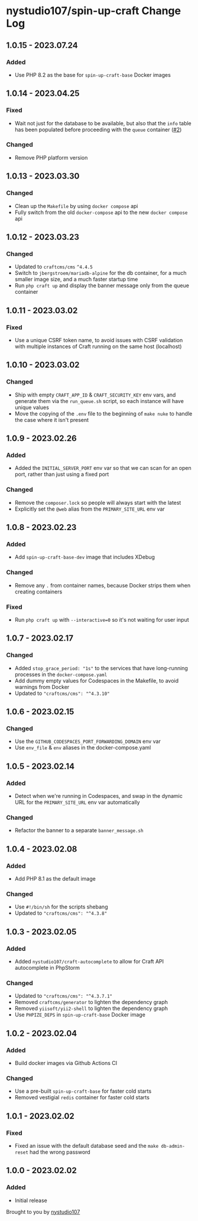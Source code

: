 # nystudio107/spin-up-craft Change Log

## 1.0.15 - 2023.07.24
### Added
* Use PHP 8.2 as the base for `spin-up-craft-base` Docker images

## 1.0.14 - 2023.04.25
### Fixed
* Wait not just for the database to be available, but also that the `info` table has been populated before proceeding with the `queue` container ([#2](https://github.com/nystudio107/spin-up-craft/issues/2))

### Changed
* Remove PHP platform version

## 1.0.13 - 2023.03.30
### Changed
* Clean up the `Makefile` by using `docker compose` api
* Fully switch from the old `docker-compose` api to the new `docker compose` api

## 1.0.12 - 2023.03.23
### Changed
* Updated to `craftcms/cms` `^4.4.5`
* Switch to `jbergstroem/mariadb-alpine` for the db container, for a much smaller image size, and a much faster startup time
* Run `php craft up` and display the banner message only from the queue container

## 1.0.11 - 2023.03.02
### Fixed
* Use a unique CSRF token name, to avoid issues with CSRF validation with multiple instances of Craft running on the same host (localhost)

## 1.0.10 - 2023.03.02
### Changed
* Ship with empty `CRAFT_APP_ID` & `CRAFT_SECURITY_KEY` env vars, and generate them via the `run_queue.sh` script, so each instance will have unique values
* Move the copying of the `.env` file to the beginning of `make nuke` to handle the case where it isn't present

## 1.0.9 - 2023.02.26
### Added
* Added the `INITIAL_SERVER_PORT` env var so that we can scan for an open port, rather than just using a fixed port

### Changed
* Remove the `composer.lock` so people will always start with the latest
* Explicitly set the `@web` alias from the `PRIMARY_SITE_URL` env var

## 1.0.8 - 2023.02.23
### Added
* Add `spin-up-craft-base-dev` image that includes XDebug

### Changed
* Remove any `.` from container names, because Docker strips them when creating containers

### Fixed
* Run `php craft up` with `--interactive=0` so it's not waiting for user input

## 1.0.7 - 2023.02.17
### Changed
* Added `stop_grace_period: "1s"` to the services that have long-running processes in the `docker-compose.yaml`
* Add dummy empty values for Codespaces in the Makefile, to avoid warnings from Docker
* Updated to `"craftcms/cms": "^4.3.10"`

## 1.0.6 - 2023.02.15
### Changed
* Use the `GITHUB_CODESPACES_PORT_FORWARDING_DOMAIN` env var
* Use `env_file` & `env` aliases in the docker-compose.yaml

## 1.0.5 - 2023.02.14
### Added
* Detect when we're running in Codespaces, and swap in the dynamic URL for the `PRIMARY_SITE_URL` env var automatically

### Changed
* Refactor the banner to a separate `banner_message.sh`

## 1.0.4 - 2023.02.08
### Added
*  Add PHP 8.1 as the default image

### Changed
* Use `#!/bin/sh` for the scripts shebang
* Updated to `"craftcms/cms": "^4.3.8"`

## 1.0.3 - 2023.02.05
### Added
* Added `nystudio107/craft-autocomplete` to allow for Craft API autocomplete in PhpStorm

### Changed
* Updated to `"craftcms/cms": "^4.3.7.1"`
* Removed `craftcms/generator` to lighten the dependency graph
* Removed `yiisoft/yii2-shell` to lighten the dependency graph
* Use `PHPIZE_DEPS` in `spin-up-craft-base` Docker image

## 1.0.2 - 2023.02.04
### Added
* Build docker images via Github Actions CI

### Changed
* Use a pre-built `spin-up-craft-base` for faster cold starts
* Removed vestigial `redis` container for faster cold starts

## 1.0.1 - 2023.02.02
### Fixed
* Fixed an issue with the default database seed and the `make db-admin-reset` had the wrong password

## 1.0.0 - 2023.02.02
### Added
* Initial release

Brought to you by [nystudio107](https://nystudio107.com/)
